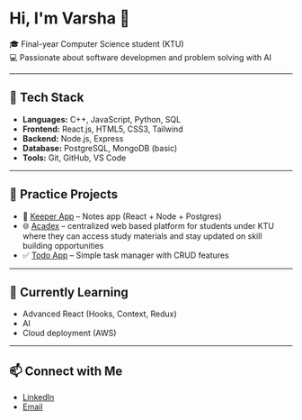 # Hi, I'm Varsha 👋

🎓 Final-year Computer Science student (KTU)  
💻 Passionate about software developmen and problem solving with AI  

---

## 🔧 Tech Stack
- **Languages:** C++, JavaScript, Python, SQL  
- **Frontend:** React.js, HTML5, CSS3, Tailwind  
- **Backend:** Node.js, Express  
- **Database:** PostgreSQL, MongoDB (basic)  
- **Tools:** Git, GitHub, VS Code  

---

## 📌 Practice Projects
- 📝 [Keeper App](https://github.com/varsha-k-k/keeper-app) – Notes app (React + Node + Postgres)  
- 🌐 [Acadex](https://github.com/varsha-k-k/minii/tree/master) – centralized web based platform for students under KTU where they can access study materials and stay updated on skill building opportunities
- ✅ [Todo App](https://github.com/yourusername/todo-app) – Simple task manager with CRUD features  


---

## 🌱 Currently Learning
- Advanced React (Hooks, Context, Redux)
- AI
- Cloud deployment (AWS)  

---

## 📫 Connect with Me
- [LinkedIn](https://www.linkedin.com/in/varsha-k-k-aa1b93249/) 
- [Email](mailto:varshakk022@gmail.com)  


